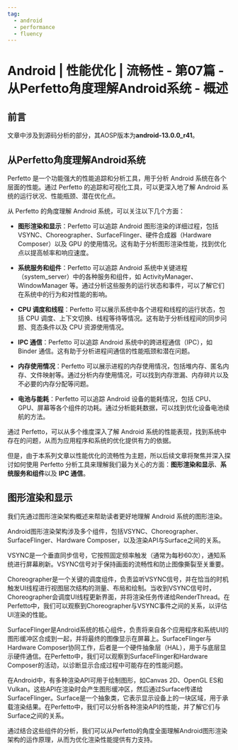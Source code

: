 ```yaml
---
tag:
  - android
  - performance
  - fluency
---
```


# Android | 性能优化 | 流畅性 - 第07篇 - 从Perfetto角度理解Android系统 - 概述

## 前言

文章中涉及到源码分析的部分，其AOSP版本为**android-13.0.0_r41**。

## 从Perfetto角度理解Android系统

Perfetto 是一个功能强大的性能追踪和分析工具，用于分析 Android 系统在各个层面的性能。通过 Perfetto 的追踪和可视化工具，可以更深入地了解 Android 系统的运行状况、性能瓶颈、潜在优化点。

从 Perfetto 的角度理解 Android 系统，可以关注以下几个方面：

- **图形渲染和显示**：Perfetto 可以追踪 Android 图形渲染的详细过程，包括 VSYNC、Choreographer、SurfaceFlinger、硬件合成器（Hardware Composer）以及 GPU 的使用情况。这有助于分析图形渲染性能，找到优化点以提高帧率和响应速度。

- **系统服务和组件**：Perfetto 可以追踪 Android 系统中关键进程（system_server）中的各种服务和组件，如 ActivityManager、WindowManager 等。通过分析这些服务的运行状态和事件，可以了解它们在系统中的行为和对性能的影响。

- **CPU 调度和线程**：Perfetto 可以展示系统中各个进程和线程的运行状态，包括 CPU 调度、上下文切换、线程等待等情况。这有助于分析线程间的同步问题、竞态条件以及 CPU 资源使用情况。

- **IPC 通信**：Perfetto 可以追踪 Android 系统中的跨进程通信（IPC），如 Binder 通信。这有助于分析进程间通信的性能瓶颈和潜在问题。

- **内存使用情况**：Perfetto 可以展示进程的内存使用情况，包括堆内存、匿名内存、文件映射等。通过分析内存使用情况，可以找到内存泄漏、内存碎片以及不必要的内存分配等问题。

- **电池与能耗**：Perfetto 可以追踪 Android 设备的能耗情况，包括 CPU、GPU、屏幕等各个组件的功耗。通过分析能耗数据，可以找到优化设备电池续航的方法。

通过 Perfetto，可以从多个维度深入了解 Android 系统的性能表现，找到系统中存在的问题，从而为应用程序和系统的优化提供有力的依据。

但是，由于本系列文章以性能优化的流畅性为主题，所以后续文章将聚焦并深入探讨如何使用 Perfetto 分析工具来理解我们最为关心的方面：**图形渲染和显示**、**系统服务和组件**以及 **IPC 通信**。

## 图形渲染和显示

我们先通过图形渲染架构概述来帮助读者更好地理解 Android 系统的图形渲染。

Android图形渲染架构涉及多个组件，包括VSYNC、Choreographer、SurfaceFlinger、Hardware Composer，以及渲染API与Surface之间的关系。

VSYNC是一个垂直同步信号，它按照固定频率触发（通常为每秒60次），通知系统进行屏幕刷新。VSYNC信号对于保持画面的流畅性和防止图像撕裂至关重要。

Choreographer是一个关键的调度组件，负责监听VSYNC信号，并在恰当的时机触发UI线程进行视图层次结构的测量、布局和绘制。当收到VSYNC信号时，Choreographer会调度UI线程更新界面，并将渲染任务传递给RenderThread。在Perfetto中，我们可以观察到Choreographer与VSYNC事件之间的关系，以评估UI渲染的性能。

SurfaceFlinger是Android系统的核心组件，负责将来自各个应用程序和系统UI的图形缓冲区合成到一起，并将最终的图像显示在屏幕上。SurfaceFlinger与Hardware Composer协同工作，后者是一个硬件抽象层（HAL），用于与底层显示硬件通信。在Perfetto中，我们可以观察到SurfaceFlinger和Hardware Composer的活动，以诊断显示合成过程中可能存在的性能问题。

在Android中，有多种渲染API可用于绘制图形，如Canvas 2D、OpenGL ES和Vulkan。这些API在渲染时会产生图形缓冲区，然后通过Surface传递给SurfaceFlinger。Surface是一个抽象类，它表示显示设备上的一块区域，用于承载渲染结果。在Perfetto中，我们可以分析各种渲染API的性能，并了解它们与Surface之间的关系。

通过结合这些组件的分析，我们可以从Perfetto的角度全面理解Android图形渲染架构的运作原理，从而为优化渲染性能提供有力支持。